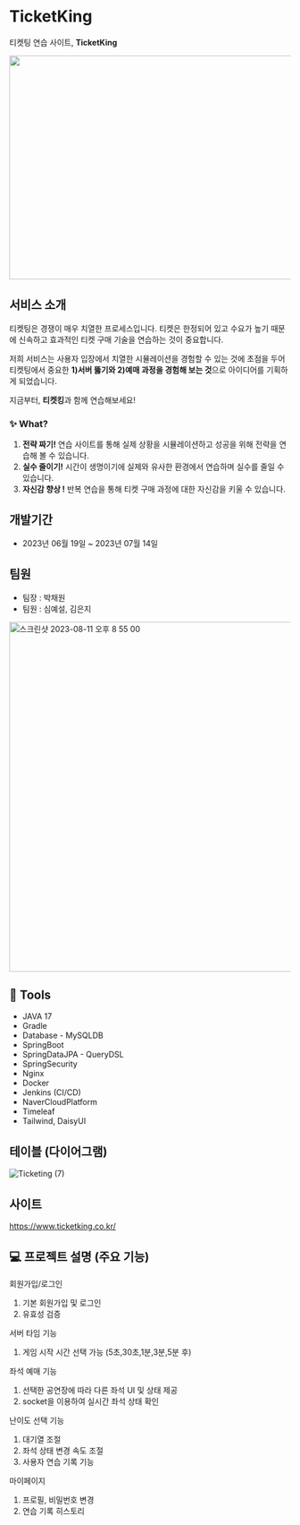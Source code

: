 # TicketKing

티켓팅 연습 사이트, **TicketKing**

<img src="https://i.ibb.co/hRcMTcb/The-Heartbreakers.jpg" width="1000" height="400" >

## 서비스 소개
티켓팅은 경쟁이 매우 치열한 프로세스입니다.
티켓은 한정되어 있고 수요가 높기 때문에 신속하고 효과적인 티켓 구매 기술을 연습하는 것이 중요합니다.
    
저희 서비스는 사용자 입장에서 치열한 시뮬레이션을 경험할 수 있는 것에 초점을 두어
티켓팅에서 중요한 **1)서버 뚫기와 2)예매 과정을 경험해 보는 것**으로 아이디어를 기획하게 되었습니다.

지금부터, **티켓킹**과 함께 연습해보세요!

### ✨ What?
1. **전략 짜기!** 연습 사이트를 통해 실제 상황을 시뮬레이션하고 성공을 위해 전략을 연습해 볼 수 있습니다.
2. **실수 줄이기!** 시간이 생명이기에 실제와 유사한 환경에서 연습하며 실수를 줄일 수 있습니다.
3. **자신감 향상 !** 반복 연습을 통해 티켓 구매 과정에 대한 자신감을 키울 수 있습니다.
 
## 개발기간
- 2023년 06월 19일 ~ 2023년 07월 14일

## 팀원  
- 팀장 : 박채원
- 팀원 : 심예설, 김은지
<img width="625" alt="스크린샷 2023-08-11 오후 8 55 00" src="https://github.com/ProjectTicketKing/TicketKing/assets/82140052/dd6e1751-75aa-4368-9060-78a566310e0e">

## 🔧 Tools 
- JAVA 17
- Gradle
- Database - MySQLDB
- SpringBoot
- SpringDataJPA - QueryDSL
- SpringSecurity
- Nginx
- Docker
- Jenkins (CI/CD)
- NaverCloudPlatform
- Timeleaf
- Tailwind, DaisyUI

## 테이블 (다이어그램)
![Ticketing (7)](https://github.com/ProjectTicketKing/TicketKing/assets/82140052/1f1f0e40-ea6f-469c-b24d-a5bc6ad55530)


## 사이트
https://www.ticketking.co.kr/

##  💻  프로젝트 설명 (주요 기능)
회원가입/로그인
  1. 기본 회원가입 및 로그인
  2. 유효성 검증

서버 타임 기능
  1. 게임 시작 시간 선택 가능 (5초,30초,1분,3분,5분 후)

좌석 예매 기능
  1. 선택한 공연장에 따라 다른 좌석 UI 및 상태 제공
  2. socket을 이용하여 실시간 좌석 상태 확인

난이도 선택 기능
  1. 대기열 조절 
  2. 좌석 상태 변경 속도 조절
  3. 사용자 연습 기록 기능

마이페이지
  1. 프로필, 비밀번호 변경
  2. 연습 기록 히스토리


    
